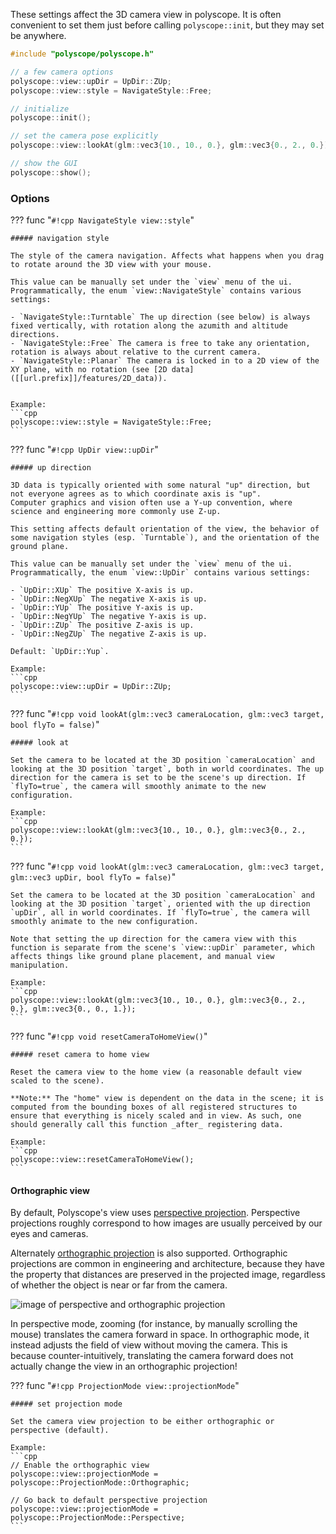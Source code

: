 These settings affect the 3D camera view in polyscope. It is often convenient to set them just before calling `polyscope::init`, but they may set be anywhere.

```cpp
#include "polyscope/polyscope.h"

// a few camera options
polyscope::view::upDir = UpDir::ZUp;
polyscope::view::style = NavigateStyle::Free;

// initialize
polyscope::init();

// set the camera pose explicitly
polyscope::view::lookAt(glm::vec3{10., 10., 0.}, glm::vec3{0., 2., 0.});

// show the GUI
polyscope::show();
```

### Options

??? func "`#!cpp NavigateStyle view::style`"

    ##### navigation style
   
    The style of the camera navigation. Affects what happens when you drag to rotate around the 3D view with your mouse.

    This value can be manually set under the `view` menu of the ui. Programmatically, the enum `view::NavigateStyle` contains various settings:

    - `NavigateStyle::Turntable` The up direction (see below) is always fixed vertically, with rotation along the azumith and altitude directions.
    - `NavigateStyle::Free` The camera is free to take any orientation, rotation is always about relative to the current camera.
    - `NavigateStyle::Planar` The camera is locked in to a 2D view of the XY plane, with no rotation (see [2D data]([[url.prefix]]/features/2D_data)).


    Example:
    ```cpp
    polyscope::view::style = NavigateStyle::Free;
    ```

??? func "`#!cpp UpDir view::upDir`"

    ##### up direction

    3D data is typically oriented with some natural "up" direction, but not everyone agrees as to which coordinate axis is "up".
    Computer graphics and vision often use a Y-up convention, where science and engineering more commonly use Z-up.

    This setting affects default orientation of the view, the behavior of some navigation styles (esp. `Turntable`), and the orientation of the ground plane.

    This value can be manually set under the `view` menu of the ui. Programmatically, the enum `view::UpDir` contains various settings:

    - `UpDir::XUp` The positive X-axis is up.
    - `UpDir::NegXUp` The negative X-axis is up.
    - `UpDir::YUp` The positive Y-axis is up.
    - `UpDir::NegYUp` The negative Y-axis is up.
    - `UpDir::ZUp` The positive Z-axis is up.
    - `UpDir::NegZUp` The negative Z-axis is up.
   
    Default: `UpDir::Yup`.

    Example:
    ```cpp
    polyscope::view::upDir = UpDir::ZUp;
    ```

??? func "`#!cpp void lookAt(glm::vec3 cameraLocation, glm::vec3 target, bool flyTo = false)`"
    
    ##### look at

    Set the camera to be located at the 3D position `cameraLocation` and looking at the 3D position `target`, both in world coordinates. The up direction for the camera is set to be the scene's up direction. If `flyTo=true`, the camera will smoothly animate to the new configuration.

    Example:
    ```cpp
    polyscope::view::lookAt(glm::vec3{10., 10., 0.}, glm::vec3{0., 2., 0.});
    ```

??? func "`#!cpp void lookAt(glm::vec3 cameraLocation, glm::vec3 target, glm::vec3 upDir, bool flyTo = false)`"
    
    Set the camera to be located at the 3D position `cameraLocation` and looking at the 3D position `target`, oriented with the up direction `upDir`, all in world coordinates. If `flyTo=true`, the camera will smoothly animate to the new configuration.

    Note that setting the up direction for the camera view with this function is separate from the scene's `view::upDir` parameter, which affects things like ground plane placement, and manual view manipulation.

    Example:
    ```cpp
    polyscope::view::lookAt(glm::vec3{10., 10., 0.}, glm::vec3{0., 2., 0.}, glm::vec3{0., 0., 1.});
    ```


??? func "`#!cpp void resetCameraToHomeView()`"

    ##### reset camera to home view

    Reset the camera view to the home view (a reasonable default view scaled to the scene).

    **Note:** The "home" view is dependent on the data in the scene; it is computed from the bounding boxes of all registered structures to ensure that everything is nicely scaled and in view. As such, one should generally call this function _after_ registering data.

    Example:
    ```cpp
    polyscope::view::resetCameraToHomeView();
    ```

#### Orthographic view

By default, Polyscope's view uses [perspective projection](https://en.wikipedia.org/wiki/3D_projection#Perspective_projection). Perspective projections roughly correspond to how images are usually perceived by our eyes and cameras.

Alternately [orthographic projection](https://en.wikipedia.org/wiki/3D_projection#Orthographic_projection) is also supported. Orthographic projections are common in engineering and architecture, because they have the property that distances are preserved in the projected image, regardless of whether the object is near or far from the camera.

![image of perspective and orthographic projection]([[url.prefix]]/media/projection_diagram.jpg)

In perspective mode, zooming (for instance, by manually scrolling the mouse) translates the camera forward in space. In orthographic mode, it instead adjusts the field of view without moving the camera. This is because counter-intuitively, translating the camera forward does not actually change the view in an orthographic projection!


??? func "`#!cpp ProjectionMode view::projectionMode`"

    ##### set projection mode

    Set the camera view projection to be either orthographic or perspective (default).

    Example:
    ```cpp
    // Enable the orthographic view
    polyscope::view::projectionMode = polyscope::ProjectionMode::Orthographic;

    // Go back to default perspective projection
    polyscope::view::projectionMode = polyscope::ProjectionMode::Perspective;
    ```
